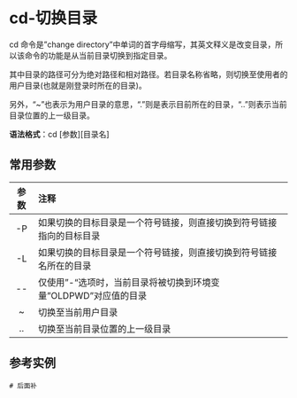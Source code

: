 # cd-切换目录

cd 命令是”change directory”中单词的首字母缩写，其英文释义是改变目录，所以该命令的功能是从当前目录切换到指定目录。

其中目录的路径可分为绝对路径和相对路径。若目录名称省略，则切换至使用者的用户目录(也就是刚登录时所在的目录)。

另外，“~”也表示为用户目录的意思，“.”则是表示目前所在的目录，“..”则表示当前目录位置的上一级目录。

**语法格式**：cd [参数][目录名]

## 常用参数

| 参数 | 注释                                                                 |
| :--: | :------------------------------------------------------------------- |
|  -P  | 如果切换的目标目录是一个符号链接，则直接切换到符号链接指向的目标目录 |
|  -L  | 如果切换的目标目录是一个符号链接，则直接切换到符号链接名所在的目录   |
|  --  | 仅使用”-“选项时，当前目录将被切换到环境变量”OLDPWD”对应值的目录      |
|  ~   | 切换至当前用户目录                                                   |
|  ..  | 切换至当前目录位置的上一级目录                                       |

## 参考实例

```shell
# 后面补
```
